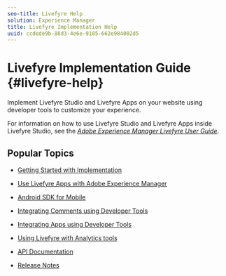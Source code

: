 ```yaml
---
seo-title: Livefyre Help
solution: Experience Manager
title: Livefyre Implementation Help
uuid: ccdede9b-88d3-4e6e-9105-662e984002d5
---
```


# Livefyre Implementation Guide {#livefyre-help}

Implement Livefyre Studio and Livefyre Apps on your website using developer tools to customize your experience.

For information on how to use Livefyre Studio and Livefyre Apps inside Livefyre Studio, see the [*Adobe Experience Manager Livefyre User Guide*](/help/using/home.md).

## Popular Topics

* [Getting Started with Implementation](c-getting-started/c-getting-started.md)
 
* [Use Livefyre Apps with Adobe Experience Manager](https://helpx.adobe.com/experience-manager/6-4/sites/administering/using/livefyre.html)
   
* [Android SDK for Mobile](c-mobile-sdks/c-android-sdk.md)
    
* [Integrating Comments using Developer Tools](/help/implementation/c-app-integrations/c-comments-integration/c-comments-integration.md)

* [Integrating Apps using Developer Tools](/help/implementation/c-getting-started/c-implementation-process/c-implementation-process.md)

* [Using Livefyre with Analytics tools](/help/implementation/livefyre-analytics/livefyre-analytics.md)

* [API Documentation](https://api.livefyre.com)

* [Release Notes](/help/using/c-rn/c-rn.md)  